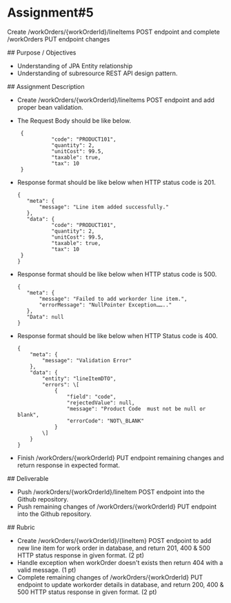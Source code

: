   # Assignment\#5

Create /workOrders/{workOrderId}/lineItems POST endpoint and complete /workOrders PUT endpoint changes

\#\# Purpose / Objectives

- Understanding of JPA Entity relationship  
- Understanding of subresource REST API design pattern.

\#\# Assignment Description

* Create /workOrders/{workOrderId}/lineItems POST endpoint and add proper bean validation.  
* The Request Body should be like below.
  ```
   {  
             "code": "PRODUCT101",  
             "quantity": 2,  
             "unitCost": 99.5,  
             "taxable": true,  
             "tax": 10  
   }
  ```
    
* Response format should be like below when HTTP status code is 201\.
  ```
  {  
     "meta": {  
         "message": "Line item added successfully."  
     },  
     "data": {  
             "code": "PRODUCT101",  
             "quantity": 2,  
             "unitCost": 99.5,  
             "taxable": true,  
             "tax": 10  
   }  
  }
  ```
* Response format should be like below when HTTP status code is 500\.
  ```
  {  
     "meta": {  
         "message": "Failed to add workorder line item.",  
         "errorMessage": "NullPointer Exception…….."  
     },  
     "Data": null  
  }
  ```
* Response format should be like below when HTTP Status code is 400\.
  ```
  {  
      "meta": {  
          "message": "Validation Error"  
      },  
      "data": {  
          "entity": "lineItemDTO",  
          "errors": \[  
              {  
                  "field": "code",  
                  "rejectedValue": null,  
                  "message": "Product Code  must not be null or blank",  
                  "errorCode": "NOT\_BLANK"  
              }  
          \]  
      }  
  }
  ```
    
* Finish /workOrders/{workOrderId} PUT endpoint remaining changes and return response in expected format.


\#\# Deliverable

* Push /workOrders/{workOrderId}/lineItem POST endpoint into the Github repository.  
* Push remaining changes of /workOrders/{workOrderId} PUT endpoint into the Github repository.


\#\# Rubric

- Create /workOrders/{workOrderId}/{lineItem} POST endpoint to add new line item for work order in database, and return 201, 400 & 500 HTTP status response in given format. (2 pt)  
- Handle exception when workOrder doesn't exists then return 404 with a valid message. (1 pt)  
- Complete remaining changes of /workOrders/{workOrderId} PUT endpoint to update workorder details in database, and return 200, 400 & 500 HTTP status response in given format. (2 pt)
